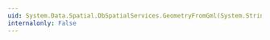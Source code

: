 ```yaml
---
uid: System.Data.Spatial.DbSpatialServices.GeometryFromGml(System.String)
internalonly: False
---
```

